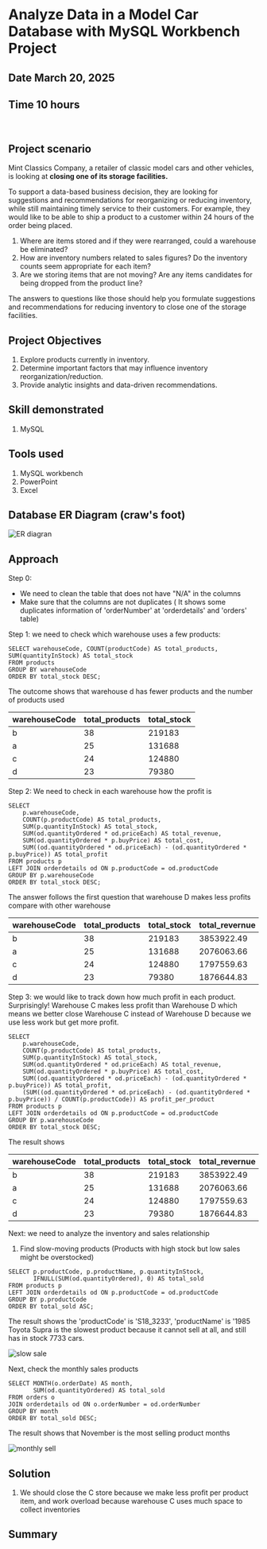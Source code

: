 # Analyze Data in a Model Car Database with MySQL Workbench Project
## Date March 20, 2025
## Time 10 hours
<br/>

## Project scenario
Mint Classics Company, a retailer of classic model cars and other vehicles, is looking at <strong>closing one of its storage facilities.</strong>

To support a data-based business decision, they are looking for suggestions and recommendations for reorganizing or reducing inventory, while still maintaining timely service to their customers. For example, they would like to be able to ship a product to a customer within 24 hours of the order being placed.

1) Where are items stored and if they were rearranged, could a warehouse be eliminated?
2) How are inventory numbers related to sales figures? Do the inventory counts seem appropriate for each item?
3) Are we storing items that are not moving? Are any items candidates for being dropped from the product line?

The answers to questions like those should help you formulate suggestions and recommendations for reducing inventory to close one of the storage facilities. 

## Project Objectives

1. Explore products currently in inventory.
2. Determine important factors that may influence inventory reorganization/reduction.
3. Provide analytic insights and data-driven recommendations.

## Skill demonstrated
1. MySQL

## Tools used
1. MySQL workbench
2. PowerPoint
3. Excel
   
## Database ER Diagram (craw's foot)
![ER diagran](https://github.com/nanpiyaporn/ModelCarMySQL/blob/main/Database%20ER%20diagram%20(crow's%20foot).jpeg)

## Approach
Step 0: 
- We need to clean the table that does not have "N/A" in the columns
- Make sure that the columns are not duplicates ( It shows some duplicates information of 'orderNumber' at 'orderdetails' and 'orders' table) 
       
Step 1: we need to check which warehouse uses a few products:

```mysql
SELECT warehouseCode, COUNT(productCode) AS total_products, SUM(quantityInStock) AS total_stock
FROM products
GROUP BY warehouseCode
ORDER BY total_stock DESC;
```
The outcome shows that warehouse d has fewer products and the number of products used

| warehouseCode  | total_products  | total_stock |
| ------------- | ------------- | ------------- |
| b  | 38  | 219183 |
| a | 25  | 131688 |
| c  | 24 | 124880  |
| d  | 23  | 79380  |

Step 2: We need to check in each warehouse how the profit is

```mysql
SELECT 
    p.warehouseCode, 
    COUNT(p.productCode) AS total_products, 
    SUM(p.quantityInStock) AS total_stock, 
    SUM(od.quantityOrdered * od.priceEach) AS total_revenue,
    SUM(od.quantityOrdered * p.buyPrice) AS total_cost,
    SUM((od.quantityOrdered * od.priceEach) - (od.quantityOrdered * p.buyPrice)) AS total_profit
FROM products p
LEFT JOIN orderdetails od ON p.productCode = od.productCode
GROUP BY p.warehouseCode
ORDER BY total_stock DESC;
```
The answer follows the first question that warehouse D makes less profits compare with other warehouse

| warehouseCode  | total_products  | total_stock | total_revernue | total_cost | total_profit |
| ------------- | ------------- | ------------- | ------------- | ------------- | ------------- |
| b  | 38  | 219183 | 3853922.49|2327710.29 |1526212.20 |
| a | 25  | 131688 |2076063.66 |1240847.65 | 835216.01|
| c  | 24 | 124880  | 1797559.63| 1060291.30|737268.33 | 
| d  | 23  | 79380  | 1876644.83|1149461.12 | 727183.71|

Step 3: we would like to track down how much profit in each product.
Surprisingly! Warehouse C makes less profit than Warehouse D which means we better close Warehouse C  instead of Warehouse D because we use less work but get more profit.

```mysql
SELECT 
    p.warehouseCode, 
    COUNT(p.productCode) AS total_products, 
    SUM(p.quantityInStock) AS total_stock, 
    SUM(od.quantityOrdered * od.priceEach) AS total_revenue,
    SUM(od.quantityOrdered * p.buyPrice) AS total_cost,
    SUM((od.quantityOrdered * od.priceEach) - (od.quantityOrdered * p.buyPrice)) AS total_profit,
    (SUM((od.quantityOrdered * od.priceEach) - (od.quantityOrdered * p.buyPrice)) / COUNT(p.productCode)) AS profit_per_product
FROM products p
LEFT JOIN orderdetails od ON p.productCode = od.productCode
GROUP BY p.warehouseCode
ORDER BY total_stock DESC;
```
The result shows

| warehouseCode  | total_products  | total_stock | total_revernue | total_cost | total_profit |profilt_per_product |
| ------------- | ------------- | ------------- | ------------- | ------------- | ------------- | ------------- |
| b  | 38  | 219183 | 3853922.49|2327710.29 |1526212.20 | 1509.606528 |
| a | 25  | 131688 |2076063.66 |1240847.65 | 835216.01| 1201.749655 |
| c  | 24 | 124880  | 1797559.63| 1060291.30|737268.33 | 1122.174018 |
| d  | 23  | 79380  | 1876644.83|1149461.12 | 727183.71| 1146.977461 |

Next: we need to analyze the inventory and sales relationship
1. Find slow-moving products (Products with high stock but low sales might be overstocked)
```mysql
SELECT p.productCode, p.productName, p.quantityInStock, 
       IFNULL(SUM(od.quantityOrdered), 0) AS total_sold
FROM products p
LEFT JOIN orderdetails od ON p.productCode = od.productCode
GROUP BY p.productCode
ORDER BY total_sold ASC;
```
The result shows the 'productCode' is 'S18_3233', 'productName' is '1985 Toyota Supra is the slowest product because it cannot sell at all, and still has in stock 7733 cars.


![slow sale](https://github.com/nanpiyaporn/ModelCarMySQL/blob/main/slowsale.jpg)

Next, check the monthly sales products
```mysql
SELECT MONTH(o.orderDate) AS month, 
       SUM(od.quantityOrdered) AS total_sold
FROM orders o
JOIN orderdetails od ON o.orderNumber = od.orderNumber
GROUP BY month
ORDER BY total_sold DESC;
```
The result shows that November is the most selling product months

![monthly sell](https://github.com/nanpiyaporn/ModelCarMySQL/blob/main/Number%20of%20sales%20vs.%20Month.png)
## Solution
1. We should close the C store because we make less profit per product item, and work overload because warehouse C uses much space to collect inventories

## Summary
